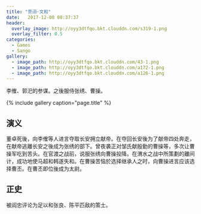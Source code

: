 ```yaml
---
title: "贾诩·文和"
date:   2017-12-08 08:37:37
header:
  overlay_image: http://oyy3dtfqo.bkt.clouddn.com/s319-1.png
  overlay_filter: 0.5
categories:
  - Games
  - Sango
gallery:
  - image_path: http://oyy3dtfqo.bkt.clouddn.com/43-1.png
  - image_path: http://oyy3dtfqo.bkt.clouddn.com/a172-1.png
  - image_path: http://oyy3dtfqo.bkt.clouddn.com/a126-1.png
---
```


李傕、郭汜的参谋。之後服侍张绣、曹操。

{% include gallery caption="page.title" %}

## 演义

董卓死後，向李傕等人进言夺取长安拥立献帝。在夺回长安後为了献帝四处奔走，在献帝逃離长安之後成为张绣的部下。曾夜袭正对邹氏献殷勤的曹操等，多次让曹操军吃到苦头。在官渡之战前，说服张绣向曹操投降。在渭水之战中所策劃的離间计，成功地使马超和韩遂失和。在曹操苦恼於选择继承人之时，向曹操进言应该选择曹丕。在曹丕即位後成为太尉。

## 正史

被阎忠评论为足以和张良、陈平匹敌的策士。